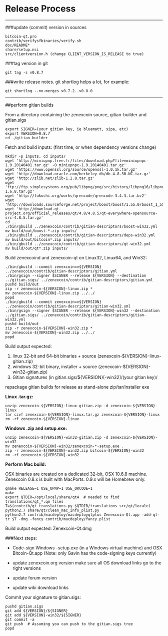 Release Process
====================

* * *

###update (commit) version in sources


	bitcoin-qt.pro
	contrib/verifysfbinaries/verify.sh
	doc/README*
	share/setup.nsi
	src/clientversion.h (change CLIENT_VERSION_IS_RELEASE to true)

###tag version in git

	git tag -s v0.8.7

###write release notes. git shortlog helps a lot, for example:

	git shortlog --no-merges v0.7.2..v0.8.0

* * *

##perform gitian builds

 From a directory containing the zenexcoin source, gitian-builder and gitian.sigs
  
	export SIGNER=(your gitian key, ie bluematt, sipa, etc)
	export VERSION=0.8.7
	cd ./gitian-builder

 Fetch and build inputs: (first time, or when dependency versions change)

	mkdir -p inputs; cd inputs/
	wget 'http://miniupnp.free.fr/files/download.php?file=miniupnpc-1.9.20140401.tar.gz' -O miniupnpc-1.9.20140401.tar.gz'
	wget 'https://www.openssl.org/source/openssl-1.0.1k.tar.gz'
	wget 'http://download.oracle.com/berkeley-db/db-4.8.30.NC.tar.gz'
	wget 'http://zlib.net/zlib-1.2.8.tar.gz'
	wget 'ftp://ftp.simplesystems.org/pub/libpng/png/src/history/libpng16/libpng-1.6.8.tar.gz'
	wget 'http://fukuchi.org/works/qrencode/qrencode-3.4.3.tar.bz2'
	wget 'http://downloads.sourceforge.net/project/boost/boost/1.55.0/boost_1_55_0.tar.bz2'
	wget 'http://download.qt-project.org/official_releases/qt/4.8/4.8.5/qt-everywhere-opensource-src-4.8.5.tar.gz'
	cd ..
	./bin/gbuild ../zenexcoin/contrib/gitian-descriptors/boost-win32.yml
	mv build/out/boost-*.zip inputs/
	./bin/gbuild ../zenexcoin/contrib/gitian-descriptors/deps-win32.yml
	mv build/out/bitcoin*.zip inputs/
	./bin/gbuild ../zenexcoin/contrib/gitian-descriptors/qt-win32.yml
	mv build/out/qt*.zip inputs/

 Build zenexcoind and zenexcoin-qt on Linux32, Linux64, and Win32:
  
	./bin/gbuild --commit zenexcoin=v${VERSION} ../zenexcoin/contrib/gitian-descriptors/gitian.yml
	./bin/gsign --signer $SIGNER --release ${VERSION} --destination ../gitian.sigs/ ../zenexcoin/contrib/gitian-descriptors/gitian.yml
	pushd build/out
	zip -r zenexcoin-${VERSION}-linux.zip *
	mv zenexcoin-${VERSION}-linux.zip ../../
	popd
	./bin/gbuild --commit zenexcoin=v${VERSION} ../zenexcoin/contrib/gitian-descriptors/gitian-win32.yml
	./bin/gsign --signer $SIGNER --release ${VERSION}-win32 --destination ../gitian.sigs/ ../zenexcoin/contrib/gitian-descriptors/gitian-win32.yml
	pushd build/out
	zip -r zenexcoin-${VERSION}-win32.zip *
	mv zenexcoin-${VERSION}-win32.zip ../../
	popd

  Build output expected:

  1. linux 32-bit and 64-bit binaries + source (zenexcoin-${VERSION}-linux-gitian.zip)
  2. windows 32-bit binary, installer + source (zenexcoin-${VERSION}-win32-gitian.zip)
  3. Gitian signatures (in gitian.sigs/${VERSION}[-win32]/(your gitian key)/

repackage gitian builds for release as stand-alone zip/tar/installer exe

**Linux .tar.gz:**

	unzip zenexcoin-${VERSION}-linux-gitian.zip -d zenexcoin-${VERSION}-linux
	tar czvf zenexcoin-${VERSION}-linux.tar.gz zenexcoin-${VERSION}-linux
	rm -rf zenexcoin-${VERSION}-linux

**Windows .zip and setup.exe:**

	unzip zenexcoin-${VERSION}-win32-gitian.zip -d zenexcoin-${VERSION}-win32
	mv zenexcoin-${VERSION}-win32/zenexcoin-*-setup.exe .
	zip -r zenexcoin-${VERSION}-win32.zip bitcoin-${VERSION}-win32
	rm -rf zenexcoin-${VERSION}-win32

**Perform Mac build:**

  OSX binaries are created on a dedicated 32-bit, OSX 10.6.8 machine.
  Zenexcoin 0.8.x is built with MacPorts.  0.9.x will be Homebrew only.

	qmake RELEASE=1 USE_UPNP=1 USE_QRCODE=1
	make
	export QTDIR=/opt/local/share/qt4  # needed to find translations/qt_*.qm files
	T=$(contrib/qt_translations.py $QTDIR/translations src/qt/locale)
	python2.7 share/qt/clean_mac_info_plist.py
	python2.7 contrib/macdeploy/macdeployqtplus Zenexcoin-Qt.app -add-qt-tr $T -dmg -fancy contrib/macdeploy/fancy.plist

 Build output expected: Zenexcoin-Qt.dmg

###Next steps:

* Code-sign Windows -setup.exe (in a Windows virtual machine) and
  OSX Bitcoin-Qt.app (Note: only Gavin has the code-signing keys currently)

* update zenexcoin.org version
  make sure all OS download links go to the right versions

* update forum version

* update wiki download links

Commit your signature to gitian.sigs:

	pushd gitian.sigs
	git add ${VERSION}/${SIGNER}
	git add ${VERSION}-win32/${SIGNER}
	git commit -a
	git push  # Assuming you can push to the gitian.sigs tree
	popd

